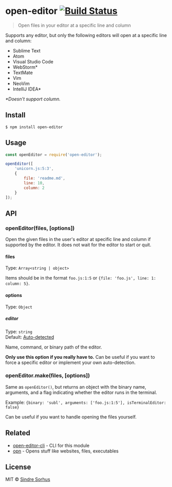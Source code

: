 # open-editor [![Build Status](https://travis-ci.org/sindresorhus/open-editor.svg?branch=master)](https://travis-ci.org/sindresorhus/open-editor)

> Open files in your editor at a specific line and column

Supports any editor, but only the following editors will open at a specific line and column:

- Sublime Text
- Atom
- Visual Studio Code
- WebStorm*
- TextMate
- Vim
- NeoVim
- IntelliJ IDEA*

*\*Doesn't support column.*


## Install

```
$ npm install open-editor
```


## Usage

```js
const openEditor = require('open-editor');

openEditor([
	'unicorn.js:5:3',
	{
		file: 'readme.md',
		line: 10,
		column: 2
	}
]);
```


## API

### openEditor(files, [options])

Open the given files in the user's editor at specific line and column if supported by the editor. It does not wait for the editor to start or quit.

#### files

Type: `Array<string | object>`

Items should be in the format `foo.js:1:5` or `{file: 'foo.js', line: 1: column: 5}`.

#### options

Type: `Object`

##### editor

Type: `string`<br>
Default: [Auto-detected](https://github.com/sindresorhus/env-editor)

Name, command, or binary path of the editor.

**Only use this option if you really have to.** Can be useful if you want to force a specific editor or implement your own auto-detection.

### openEditor.make(files, [options])

Same as `openEditor()`, but returns an object with the binary name, arguments, and a flag indicating whether the editor runs in the terminal.

Example: `{binary: 'subl', arguments: ['foo.js:1:5'], isTerminalEditor: false}`

Can be useful if you want to handle opening the files yourself.


## Related

- [open-editor-cli](https://github.com/sindresorhus/open-editor-cli) - CLI for this module
- [opn](https://github.com/sindresorhus/opn) - Opens stuff like websites, files, executables


## License

MIT © [Sindre Sorhus](https://sindresorhus.com)
